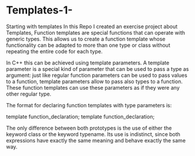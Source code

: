 # Templates-1-
Starting with templates
In this Repo I created an exercise project about Templates, Function templates are special functions that can operate with generic types. This allows us to create a function template whose functionality can be adapted to more than one type or class without repeating the entire code for each type.

In C++ this can be achieved using template parameters. A template parameter is a special kind of parameter that can be used to pass a type as argument: just like regular function parameters can be used to pass values to a function, template parameters allow to pass also types to a function. These function templates can use these parameters as if they were any other regular type.

The format for declaring function templates with type parameters is:

template <class identifier> function_declaration;
template <typename identifier> function_declaration;

The only difference between both prototypes is the use of either the keyword class or the keyword typename. Its use is indistinct, since both expressions have exactly the same meaning and behave exactly the same way.

